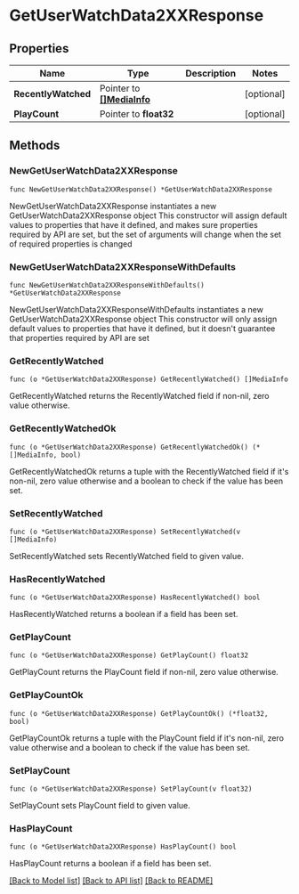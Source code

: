# GetUserWatchData2XXResponse

## Properties

Name | Type | Description | Notes
------------ | ------------- | ------------- | -------------
**RecentlyWatched** | Pointer to [**[]MediaInfo**](MediaInfo.md) |  | [optional] 
**PlayCount** | Pointer to **float32** |  | [optional] 

## Methods

### NewGetUserWatchData2XXResponse

`func NewGetUserWatchData2XXResponse() *GetUserWatchData2XXResponse`

NewGetUserWatchData2XXResponse instantiates a new GetUserWatchData2XXResponse object
This constructor will assign default values to properties that have it defined,
and makes sure properties required by API are set, but the set of arguments
will change when the set of required properties is changed

### NewGetUserWatchData2XXResponseWithDefaults

`func NewGetUserWatchData2XXResponseWithDefaults() *GetUserWatchData2XXResponse`

NewGetUserWatchData2XXResponseWithDefaults instantiates a new GetUserWatchData2XXResponse object
This constructor will only assign default values to properties that have it defined,
but it doesn't guarantee that properties required by API are set

### GetRecentlyWatched

`func (o *GetUserWatchData2XXResponse) GetRecentlyWatched() []MediaInfo`

GetRecentlyWatched returns the RecentlyWatched field if non-nil, zero value otherwise.

### GetRecentlyWatchedOk

`func (o *GetUserWatchData2XXResponse) GetRecentlyWatchedOk() (*[]MediaInfo, bool)`

GetRecentlyWatchedOk returns a tuple with the RecentlyWatched field if it's non-nil, zero value otherwise
and a boolean to check if the value has been set.

### SetRecentlyWatched

`func (o *GetUserWatchData2XXResponse) SetRecentlyWatched(v []MediaInfo)`

SetRecentlyWatched sets RecentlyWatched field to given value.

### HasRecentlyWatched

`func (o *GetUserWatchData2XXResponse) HasRecentlyWatched() bool`

HasRecentlyWatched returns a boolean if a field has been set.

### GetPlayCount

`func (o *GetUserWatchData2XXResponse) GetPlayCount() float32`

GetPlayCount returns the PlayCount field if non-nil, zero value otherwise.

### GetPlayCountOk

`func (o *GetUserWatchData2XXResponse) GetPlayCountOk() (*float32, bool)`

GetPlayCountOk returns a tuple with the PlayCount field if it's non-nil, zero value otherwise
and a boolean to check if the value has been set.

### SetPlayCount

`func (o *GetUserWatchData2XXResponse) SetPlayCount(v float32)`

SetPlayCount sets PlayCount field to given value.

### HasPlayCount

`func (o *GetUserWatchData2XXResponse) HasPlayCount() bool`

HasPlayCount returns a boolean if a field has been set.


[[Back to Model list]](../README.md#documentation-for-models) [[Back to API list]](../README.md#documentation-for-api-endpoints) [[Back to README]](../README.md)


